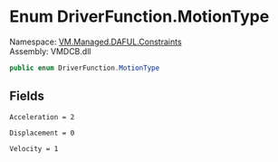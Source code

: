 # <a id="VM_Managed_DAFUL_Constraints_DriverFunction_MotionType"></a> Enum DriverFunction.MotionType

Namespace: [VM.Managed.DAFUL.Constraints](VM.Managed.DAFUL.Constraints.md)  
Assembly: VMDCB.dll  

```csharp
public enum DriverFunction.MotionType
```

## Fields

`Acceleration = 2` 

`Displacement = 0` 

`Velocity = 1` 

